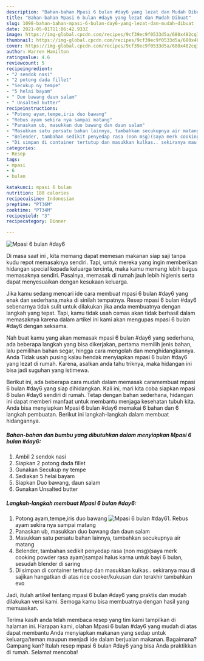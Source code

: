 ```yaml
---
description: "Bahan-bahan Mpasi 6 bulan #day6 yang lezat dan Mudah Dibuat"
title: "Bahan-bahan Mpasi 6 bulan #day6 yang lezat dan Mudah Dibuat"
slug: 1098-bahan-bahan-mpasi-6-bulan-day6-yang-lezat-dan-mudah-dibuat
date: 2021-05-01T11:06:42.933Z
image: https://img-global.cpcdn.com/recipes/9cf39ec9f0533d5a/680x482cq70/mpasi-6-bulan-day6-foto-resep-utama.jpg
thumbnail: https://img-global.cpcdn.com/recipes/9cf39ec9f0533d5a/680x482cq70/mpasi-6-bulan-day6-foto-resep-utama.jpg
cover: https://img-global.cpcdn.com/recipes/9cf39ec9f0533d5a/680x482cq70/mpasi-6-bulan-day6-foto-resep-utama.jpg
author: Warren Hamilton
ratingvalue: 4.6
reviewcount: 5
recipeingredient:
- "2 sendok nasi"
- "2 potong dada fillet"
- "Secukup ny tempe"
- "5 helai bayam"
- " Duo bawang daun salam"
- " Unsalted butter"
recipeinstructions:
- "Potong ayam,tempe,iris duo bawang"
- "Rebus ayam sekira nya sampai matang"
- "Panaskan ub, masukkan duo bawang dan daun salam"
- "Masukkan satu persatu bahan lainnya, tambahkan secukupnya air matang"
- "Belender, tambahan sedikit penyedap rasa (non msg)(saya merk cooking powder rasa ayam)sampai halus karna untuk bayi 6 bulan, sesudah blender di saring"
- "Di simpan di container tertutup dan masukkan kulkas.. sekiranya mau di sajikan hangatkan di atas rice cooker/kukusan dan terakhir tambahkan evo"
categories:
- Resep
tags:
- mpasi
- 6
- bulan

katakunci: mpasi 6 bulan 
nutrition: 180 calories
recipecuisine: Indonesian
preptime: "PT36M"
cooktime: "PT34M"
recipeyield: "3"
recipecategory: Dinner

---
```



![Mpasi 6 bulan #day6](https://img-global.cpcdn.com/recipes/9cf39ec9f0533d5a/680x482cq70/mpasi-6-bulan-day6-foto-resep-utama.jpg)

Di masa  saat ini , kita memang dapat memesan makanan siap saji tanpa kudu repot memasaknya sendiri. Tapi, untuk mereka yang ingin memberikan hidangan special kepada keluarga tercinta, maka kamu memang lebih bagus memasaknya sendiri. Pasalnya, memasak di rumah jauh lebih higienis serta dapat menyesuaikan dengan kesukaan keluarga.

Jika kamu sedang mencari ide cara membuat mpasi 6 bulan #day6 yang enak dan sederhana,maka di sinilah tempatnya. Resep mpasi 6 bulan #day6  sebenarnya tidak sulit untuk dilakukan jika anda membuatnya dengan langkah yang tepat. Tapi, kamu tidak usah cemas akan tidak berhasil dalam memasaknya 
karena dalam artikel ini kami akan mengupas mpasi 6 bulan #day6 dengan seksama.  



Nah buat kamu yang akan memasak mpasi 6 bulan #day6 yang sederhana, ada beberapa langkah yang bisa dikerjakan, pertama memilih jenis bahan, lalu pemilihan bahan segar, hingga cara mengolah dan menghidangkannya. Anda Tidak usah pusing kalau hendak menyiapkan mpasi 6 bulan #day6 yang lezat di rumah. Karena, asalkan anda  tahu triknya, maka hidangan ini bisa jadi suguhan yang istimewa.

Berikut ini, ada beberapa cara mudah dalam memasak caramembuat mpasi 6 bulan #day6 yang siap dihidangkan. Kali ini, mari kita coba siapkan mpasi 6 bulan #day6 sendiri di rumah. Tetap dengan bahan sederhana, hidangan ini dapat memberi manfaat untuk membantu menjaga kesehatan tubuh kita. Anda bisa menyiapkan Mpasi 6 bulan #day6 memakai 6 bahan dan 6 langkah pembuatan. Berikut ini langkah-langkah dalam membuat hidangannya.

<!--inarticleads1-->

##### Bahan-bahan dan bumbu yang dibutuhkan dalam menyiapkan Mpasi 6 bulan #day6:

1. Ambil 2 sendok nasi
1. Siapkan 2 potong dada fillet
1. Gunakan Secukup ny tempe
1. Sediakan 5 helai bayam
1. Siapkan  Duo bawang, daun salam
1. Gunakan  Unsalted butter




<!--inarticleads2-->

##### Langkah-langkah membuat Mpasi 6 bulan #day6:

1. Potong ayam,tempe,iris duo bawang
<img src="https://img-global.cpcdn.com/steps/3b112593a8de427f/160x128cq70/mpasi-6-bulan-day6-langkah-memasak-1-foto.jpg" alt="Mpasi 6 bulan #day6">1. Rebus ayam sekira nya sampai matang
1. Panaskan ub, masukkan duo bawang dan daun salam
1. Masukkan satu persatu bahan lainnya, tambahkan secukupnya air matang
1. Belender, tambahan sedikit penyedap rasa (non msg)(saya merk cooking powder rasa ayam)sampai halus karna untuk bayi 6 bulan, sesudah blender di saring
1. Di simpan di container tertutup dan masukkan kulkas.. sekiranya mau di sajikan hangatkan di atas rice cooker/kukusan dan terakhir tambahkan evo




Jadi, itulah artikel tentang  mpasi 6 bulan #day6  yang praktis dan mudah dilakukan versi kami. Semoga kamu bisa membuatnya dengan hasil yang memuaskan. 

Terima kasih anda telah membaca resep yang tim kami tampilkan di halaman ini. Harapan kami, olahan  Mpasi 6 bulan #day6 yang mudah di atas dapat membantu Anda menyiapkan makanan yang sedap untuk keluarga/teman maupun menjadi ide dalam berjualan makanan. Bagaimana? Gampang kan? Itulah resep mpasi 6 bulan #day6 yang bisa Anda praktikkan di rumah. Selamat mencoba!

